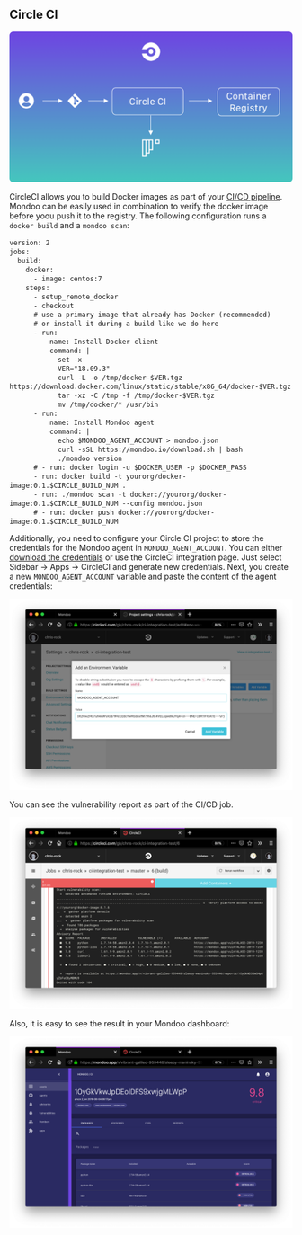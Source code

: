 ## Circle CI

![Illustration of Circle CI integration](../../assets/integration-circleci.png)

CircleCI allows you to build Docker images as part of your [CI/CD pipeline](https://circleci.com/docs/2.0/building-docker-images/). Mondoo can be easily used in combination to verify the docker image before yoou push it to the registry. The following configuration runs a `docker build` and a `mondoo scan`:


```
version: 2
jobs:
  build:
    docker:
      - image: centos:7
    steps:
      - setup_remote_docker
      - checkout
      # use a primary image that already has Docker (recommended)
      # or install it during a build like we do here
      - run:
          name: Install Docker client
          command: |
            set -x
            VER="18.09.3"
            curl -L -o /tmp/docker-$VER.tgz https://download.docker.com/linux/static/stable/x86_64/docker-$VER.tgz
            tar -xz -C /tmp -f /tmp/docker-$VER.tgz
            mv /tmp/docker/* /usr/bin
      - run:
          name: Install Mondoo agent
          command: |
            echo $MONDOO_AGENT_ACCOUNT > mondoo.json
            curl -sSL https://mondoo.io/download.sh | bash
            ./mondoo version
      # - run: docker login -u $DOCKER_USER -p $DOCKER_PASS
      - run: docker build -t yourorg/docker-image:0.1.$CIRCLE_BUILD_NUM .
      - run: ./mondoo scan -t docker://yourorg/docker-image:0.1.$CIRCLE_BUILD_NUM --config mondoo.json
      # - run: docker push docker://yourorg/docker-image:0.1.$CIRCLE_BUILD_NUM
```

Additionally, you need to configure your Circle CI project to store the credentials for the Mondoo agent in `MONDOO_AGENT_ACCOUNT`. You can either [download the credentials](../agent/configuration) or use the CircleCI integration page. Just select Sidebar -> Apps -> CircleCI and generate new credentials. Next, you create a new `MONDOO_AGENT_ACCOUNT` variable and paste the content of the agent credentials:

![Paste the configuration in Circle CI environment variables](../../assets/mondoo-cicd-circleci-setup.png)

You can see the vulnerability report as part of the CI/CD job.

![Run a mondoo scan in Circle CI](../../assets/mondoo-cicd-circleci-result-text.png)

Also, it is easy to see the result in your Mondoo dashboard:

![See report in Mondoo dashboard](../../assets/mondoo-cicd-circleci-result-dashboard.png)